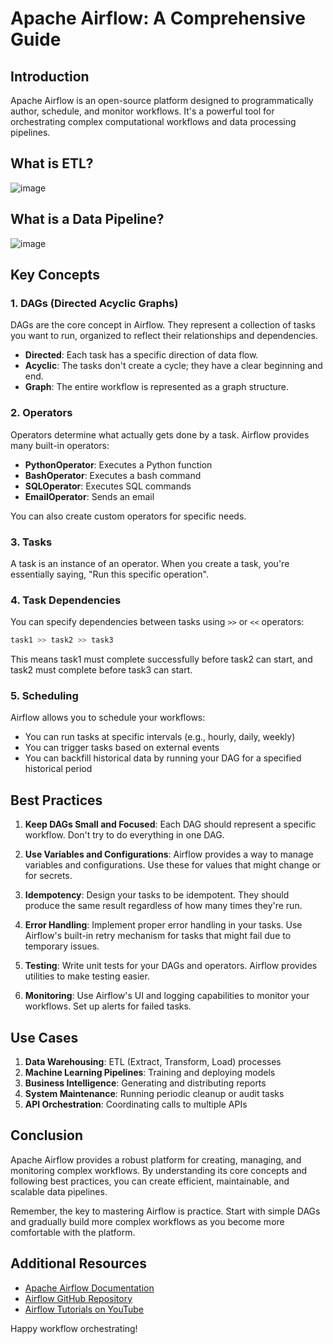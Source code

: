 # Apache Airflow: A Comprehensive Guide

## Introduction

Apache Airflow is an open-source platform designed to programmatically author, schedule, and monitor workflows. It's a powerful tool for orchestrating complex computational workflows and data processing pipelines.

## What is ETL?
![image](https://github.com/user-attachments/assets/9906eafa-47e8-4397-963b-03d29f16be13)

## What is a Data Pipeline?
![image](https://github.com/user-attachments/assets/5adb131c-048a-4aba-a9a2-4b72c65db250)



## Key Concepts

### 1. DAGs (Directed Acyclic Graphs)

DAGs are the core concept in Airflow. They represent a collection of tasks you want to run, organized to reflect their relationships and dependencies.

- **Directed**: Each task has a specific direction of data flow.
- **Acyclic**: The tasks don't create a cycle; they have a clear beginning and end.
- **Graph**: The entire workflow is represented as a graph structure.

### 2. Operators

Operators determine what actually gets done by a task. Airflow provides many built-in operators:

- **PythonOperator**: Executes a Python function
- **BashOperator**: Executes a bash command
- **SQLOperator**: Executes SQL commands
- **EmailOperator**: Sends an email

You can also create custom operators for specific needs.

### 3. Tasks

A task is an instance of an operator. When you create a task, you're essentially saying, "Run this specific operation".

### 4. Task Dependencies

You can specify dependencies between tasks using `>>` or `<<` operators:

```python
task1 >> task2 >> task3
```

This means task1 must complete successfully before task2 can start, and task2 must complete before task3 can start.

### 5. Scheduling

Airflow allows you to schedule your workflows:

- You can run tasks at specific intervals (e.g., hourly, daily, weekly)
- You can trigger tasks based on external events
- You can backfill historical data by running your DAG for a specified historical period

## Best Practices

1. **Keep DAGs Small and Focused**: Each DAG should represent a specific workflow. Don't try to do everything in one DAG.

2. **Use Variables and Configurations**: Airflow provides a way to manage variables and configurations. Use these for values that might change or for secrets.

3. **Idempotency**: Design your tasks to be idempotent. They should produce the same result regardless of how many times they're run.

4. **Error Handling**: Implement proper error handling in your tasks. Use Airflow's built-in retry mechanism for tasks that might fail due to temporary issues.

5. **Testing**: Write unit tests for your DAGs and operators. Airflow provides utilities to make testing easier.

6. **Monitoring**: Use Airflow's UI and logging capabilities to monitor your workflows. Set up alerts for failed tasks.

## Use Cases

1. **Data Warehousing**: ETL (Extract, Transform, Load) processes
2. **Machine Learning Pipelines**: Training and deploying models
3. **Business Intelligence**: Generating and distributing reports
4. **System Maintenance**: Running periodic cleanup or audit tasks
5. **API Orchestration**: Coordinating calls to multiple APIs

## Conclusion

Apache Airflow provides a robust platform for creating, managing, and monitoring complex workflows. By understanding its core concepts and following best practices, you can create efficient, maintainable, and scalable data pipelines.

Remember, the key to mastering Airflow is practice. Start with simple DAGs and gradually build more complex workflows as you become more comfortable with the platform.

## Additional Resources

- [Apache Airflow Documentation](https://airflow.apache.org/docs/)
- [Airflow GitHub Repository](https://github.com/apache/airflow)
- [Airflow Tutorials on YouTube](https://www.youtube.com/results?search_query=apache+airflow+tutorial)

Happy workflow orchestrating!
